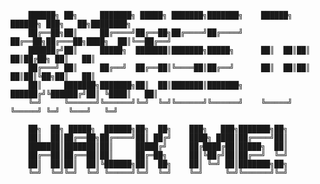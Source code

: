 <pre>
    <code>
    ██████╗ ██╗     ███████╗ █████╗ ███████╗███████╗    ██████╗  ██████╗ ███╗   ██╗████████╗    
    ██╔══██╗██║     ██╔════╝██╔══██╗██╔════╝██╔════╝    ██╔══██╗██╔═══██╗████╗  ██║╚══██╔══╝    
    ██████╔╝██║     █████╗  ███████║███████╗█████╗      ██║  ██║██║   ██║██╔██╗ ██║   ██║       
    ██╔═══╝ ██║     ██╔══╝  ██╔══██║╚════██║██╔══╝      ██║  ██║██║   ██║██║╚██╗██║   ██║       
    ██║     ███████╗███████╗██║  ██║███████║███████╗    ██████╔╝╚██████╔╝██║ ╚████║   ██║       
    ╚═╝     ╚══════╝╚══════╝╚═╝  ╚═╝╚══════╝╚══════╝    ╚═════╝  ╚═════╝ ╚═╝  ╚═══╝   ╚═╝       
                                                                                                
    ██╗  ██╗ █████╗  ██████╗██╗  ██╗    ███╗   ███╗███████╗██╗                                  
    ██║  ██║██╔══██╗██╔════╝██║ ██╔╝    ████╗ ████║██╔════╝██║                                  
    ███████║███████║██║     █████╔╝     ██╔████╔██║█████╗  ██║                                  
    ██╔══██║██╔══██║██║     ██╔═██╗     ██║╚██╔╝██║██╔══╝  ╚═╝                                  
    ██║  ██║██║  ██║╚██████╗██║  ██╗    ██║ ╚═╝ ██║███████╗██╗                                  
    ╚═╝  ╚═╝╚═╝  ╚═╝ ╚═════╝╚═╝  ╚═╝    ╚═╝     ╚═╝╚══════╝╚═╝
    </code>
</pre>